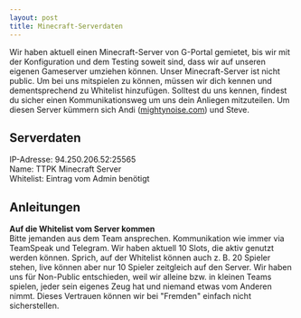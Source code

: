 ```yaml
---
layout: post
title: Minecraft-Serverdaten
---
```



Wir haben aktuell einen Minecraft-Server von G-Portal gemietet, bis wir mit der Konfiguration und dem Testing soweit sind, dass wir auf unseren eigenen Gameserver umziehen können. Unser Minecraft-Server ist nicht public. Um bei uns mitspielen zu können, müssen wir dich kennen und dementsprechend zu Whitelist hinzufügen. Solltest du uns kennen, findest du sicher einen Kommunikationsweg um uns dein Anliegen mitzuteilen. Um diesen Server kümmern sich Andi ([mightynoise.com](http://www.mightynoise.com)) und Steve.

## Serverdaten

IP-Adresse: 94.250.206.52:25565  
Name: TTPK Minecraft Server  
Whitelist: Eintrag vom Admin benötigt  

## Anleitungen

**Auf die Whitelist vom Server kommen**  
Bitte jemanden aus dem Team ansprechen. Kommunikation wie immer via TeamSpeak und Telegram. Wir haben aktuell 10 Slots, die aktiv genutzt werden können. Sprich, auf der Whitelist können auch z. B. 20 Spieler stehen, live können aber nur 10 Spieler zeitgleich auf den Server. Wir haben uns für Non-Public entschieden, weil wir alleine bzw. in kleinen Teams spielen, jeder sein eigenes Zeug hat und niemand etwas vom Anderen nimmt. Dieses Vertrauen können wir bei "Fremden" einfach nicht sicherstellen.